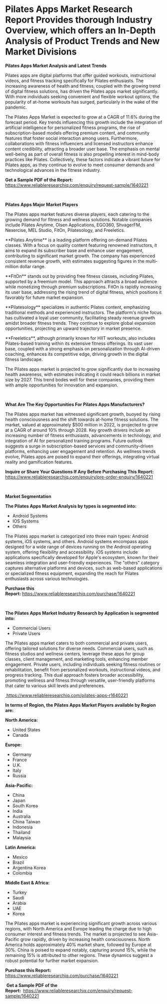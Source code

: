 <p><h1>Pilates Apps Market Research Report Provides thorough Industry Overview, which offers an In-Depth Analysis of Product Trends and New Market Divisions</h1></p><p><strong>Pilates Apps Market Analysis and Latest Trends</strong></p>
<p><p>Pilates apps are digital platforms that offer guided workouts, instructional videos, and fitness tracking specifically for Pilates enthusiasts. The increasing awareness of health and fitness, coupled with the growing trend of digital fitness solutions, has driven the Pilates apps market significantly. With more individuals seeking convenient and flexible workout options, the popularity of at-home workouts has surged, particularly in the wake of the pandemic.</p><p>The Pilates Apps Market is expected to grow at a CAGR of 11.6% during the forecast period. Key trends influencing this growth include the integration of artificial intelligence for personalized fitness programs, the rise of subscription-based models offering premium content, and community features that foster social interaction among users. Furthermore, collaborations with fitness influencers and licensed instructors enhance content credibility, attracting a broader user base. The emphasis on mental well-being as part of overall fitness is also propelling interest in mind-body practices like Pilates. Collectively, these factors indicate a vibrant future for Pilates apps, as they continue to evolve to meet consumer demands and technological advances in the fitness industry.</p></p>
<p><strong>Get a Sample PDF of the Report:&nbsp;</strong> <a href="https://www.reliableresearchiq.com/enquiry/request-sample/1640221?utm_campaign=973&utm_medium=2&utm_source=Github&utm_content=ia&utm_term=16042025&utm_id=pilates-apps">https://www.reliableresearchiq.com/enquiry/request-sample/1640221</a></p>
<p>&nbsp;</p>
<p><strong>Pilates Apps Major Market Players</strong></p>
<p><p>The Pilates apps market features diverse players, each catering to the growing demand for fitness and wellness solutions. Notable companies include Pilates Anytime, Olsen Applications, EGO360, ShvagerFM, Nexercise, MEL Studio, FitOn, Pilatesology, and Freeletics.</p><p>**Pilates Anytime** is a leading platform offering on-demand Pilates classes. With a focus on quality content featuring renowned instructors, it aims to expand its subscriber base and enhance user engagement, contributing to significant market growth. The company has experienced consistent revenue growth, with estimates suggesting figures in the multi-million dollar range.</p><p>**FitOn** stands out by providing free fitness classes, including Pilates, supported by a freemium model. This approach attracts a broad audience while monetizing through premium subscriptions. FitOn is rapidly increasing its user base, addressing the rising trend of digital fitness, which positions it favorably for future market expansion.</p><p>**Pilatesology** specializes in authentic Pilates content, emphasizing traditional methods and experienced instructors. The platform's niche focus has cultivated a loyal user community, facilitating steady revenue growth amidst broader fitness trends. They continue to explore global expansion opportunities, projecting an upward trajectory in market presence.</p><p>**Freeletics**, although primarily known for HIIT workouts, also includes Pilates-based training within its extensive fitness offerings. Its vast user base, coupled with a strong emphasis on personalization through AI-driven coaching, enhances its competitive edge, driving growth in the digital fitness landscape.</p><p>The Pilates apps market is projected to grow significantly due to increasing health awareness, with estimates indicating it could reach billions in market size by 2027. This trend bodes well for these companies, providing them with ample opportunities for innovation and expansion.</p></p>
<p>&nbsp;</p>
<p><strong>What Are The Key Opportunities For Pilates Apps Manufacturers?</strong></p>
<p><p>The Pilates apps market has witnessed significant growth, buoyed by rising health consciousness and the shift towards at-home fitness solutions. The market, valued at approximately $500 million in 2022, is projected to grow at a CAGR of around 10% through 2028. Key growth drivers include an increasing number of fitness enthusiasts, advancements in technology, and integration of AI for personalized training programs. Future outlook suggests a surge in subscription-based services and community-driven platforms, enhancing user engagement and retention. As wellness trends evolve, Pilates apps are poised to expand their offerings, integrating virtual reality and gamification features.</p></p>
<p><strong>Inquire or Share Your Questions If Any Before Purchasing This Report:</strong> <a href="https://www.reliableresearchiq.com/enquiry/pre-order-enquiry/1640221?utm_campaign=973&utm_medium=2&utm_source=Github&utm_content=ia&utm_term=16042025&utm_id=pilates-apps">https://www.reliableresearchiq.com/enquiry/pre-order-enquiry/1640221</a></p>
<p>&nbsp;</p>
<p><strong>Market Segmentation</strong></p>
<p><strong>The Pilates Apps Market Analysis by types is segmented into:</strong></p>
<p><ul><li>Android Systems</li><li>IOS Systems</li><li>Others</li></ul></p>
<p><p>The Pilates apps market is categorized into three main types: Android systems, iOS systems, and others. Android systems encompass apps designed for a wide range of devices running on the Android operating system, offering flexibility and accessibility. iOS systems include applications specifically developed for Apple's ecosystem, known for their seamless integration and user-friendly experiences. The "others" category captures alternative platforms and devices, such as web-based applications or specialized fitness equipment, expanding the reach for Pilates enthusiasts across various technologies.</p></p>
<p><strong>Purchase this Report:&nbsp;</strong><a href="https://www.reliableresearchiq.com/purchase/1640221?utm_campaign=973&utm_medium=2&utm_source=Github&utm_content=ia&utm_term=16042025&utm_id=pilates-apps">https://www.reliableresearchiq.com/purchase/1640221</a></p>
<p>&nbsp;</p>
<p><strong>The Pilates Apps Market Industry Research by Application is segmented into:</strong></p>
<p><ul><li>Commercial Users</li><li>Private Users</li></ul></p>
<p><p>The Pilates apps market caters to both commercial and private users, offering tailored solutions for diverse needs. Commercial users, such as fitness studios and wellness centers, leverage these apps for group classes, client management, and marketing tools, enhancing member engagement. Private users, including individuals seeking fitness routines or rehabilitation, benefit from personalized workouts, instructional videos, and progress tracking. This dual approach fosters broader accessibility, promoting wellness and fitness through versatile, user-friendly platforms that cater to various skill levels and preferences.</p></p>
<p><a href="https://www.reliableresearchiq.com/pilates-apps-r1640221?utm_campaign=973&utm_medium=2&utm_source=Github&utm_content=ia&utm_term=16042025&utm_id=pilates-apps">&nbsp;https://www.reliableresearchiq.com/pilates-apps-r1640221</a></p>
<p><strong>In terms of Region, the Pilates Apps Market Players available by Region are:</strong></p>
<p>
    <p> <strong> North America: </strong>
        <ul>
            <li>United States</li>
            <li>Canada</li>
        </ul>
        </p> 
    <p> <strong> Europe: </strong>
        <ul>
            <li>Germany</li>
            <li>France</li>
            <li>U.K.</li>
            <li>Italy</li>
            <li>Russia</li>
        </ul>
        </p> 
    <p> <strong> Asia-Pacific: </strong>
        <ul>
            <li>China</li>
            <li>Japan</li>
            <li>South Korea</li>
            <li>India</li>
            <li>Australia</li>
            <li>China Taiwan</li>
            <li>Indonesia</li>
            <li>Thailand</li>
            <li>Malaysia</li>
        </ul>
        </p> 
    <p> <strong> Latin America: </strong>
        <ul>
            <li>Mexico</li>
            <li>Brazil</li>
            <li>Argentina Korea</li>
            <li>Colombia</li>
        </ul>
        </p> 
    <p> <strong> Middle East & Africa: </strong>
        <ul>
            <li>Turkey</li>
            <li>Saudi</li>
            <li>Arabia</li>
            <li>UAE</li>
            <li>Korea</li>
        </ul>
    </p>
    </p>
<p><p>The Pilates apps market is experiencing significant growth across various regions, with North America and Europe leading the charge due to high consumer interest and fitness trends. The market is projected to see Asia-Pacific grow rapidly, driven by increasing health consciousness. North America holds approximately 40% market share, followed by Europe at 30%. China is poised to expand notably, capturing around 15%, while the remaining 15% is attributed to other regions. These dynamics suggest a robust potential for further market expansion.</p></p>
<p><strong>Purchase this Report: </strong><a href="https://www.reliableresearchiq.com/purchase/1640221?utm_campaign=973&utm_medium=2&utm_source=Github&utm_content=ia&utm_term=16042025&utm_id=pilates-apps">https://www.reliableresearchiq.com/purchase/1640221</a></p>
<p>&nbsp;<strong>Get a Sample PDF of the Report:&nbsp;&nbsp;</strong><a href="https://www.reliableresearchiq.com/enquiry/request-sample/1640221?utm_campaign=973&utm_medium=2&utm_source=Github&utm_content=ia&utm_term=16042025&utm_id=pilates-apps">https://www.reliableresearchiq.com/enquiry/request-sample/1640221</a></p>
<p><strong></strong></p>
<p><p></p><p></p><p></p></p>